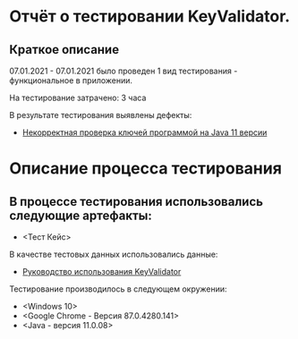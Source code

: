 # Отчёт о тестировании KeyValidator.
  
  ## Краткое описание
  
07.01.2021 - 07.01.2021 было проведен 1 вид тестирования - функциональное в приложении.

На тестирование затрачено: 3 часа

В результате тестирования выявлены дефекты:

* [Некорректная проверка ключей программой на Java 11 версии](https://github.com/Lada34/Java-zadanie1.1/issues/1#issue-781377578)

# Описание процесса тестирования

## В процессе тестирования использовались следующие артефакты:

* <Тест Кейс>

В качестве тестовых данных использовались данные: 
* [Руководство использования KeyValidator](https://github.com/netology-code/javaqa-homeworks/blob/master/intro/user-manual.md)

Тестирование производилось в следующем окружении:

* <Windows 10>
* <Google Chrome - Версия 87.0.4280.141>
* <Java - версия 11.0.08>